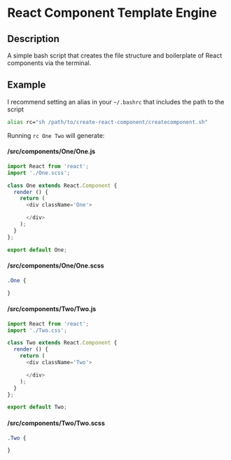 # React Component Template Engine
## Description
A simple bash script that creates the file structure and boilerplate of React components via the terminal.


## Example

I recommend setting an alias in your `~/.bashrc` that includes the path to the script
```bash
alias rc="sh /path/to/create-react-component/createcomponent.sh"
```
Running `rc One Two` will generate:

#### /src/components/One/One.js
```js
import React from 'react';
import './One.scss';

class One extends React.Component {
  render () {
    return (
      <div className='One'>

      </div>
    );
  }
};

export default One;

```
#### /src/components/One/One.scss
```css
.One {

}
```
#### /src/components/Two/Two.js
```js
import React from 'react';
import './Two.css';

class Two extends React.Component {
  render () {
    return (
      <div className='Two'>

      </div>
    );
  }
};

export default Two;

```
#### /src/components/Two/Two.scss
```css
.Two {

}
```


